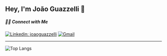 ## Hey, I'm João Guazzelli  👋
##### 🤝🏻 Connect with Me
[![Linkedin: joaoguazzelli](https://img.shields.io/badge/LinkedIn-0077B5?style=for-the-badge&logo=linkedin&logoColor=white)](https://www.linkedin.com/in/joaoguazzelli/)
[![Gmail](https://img.shields.io/badge/Gmail-D14836?style=for-the-badge&logo=gmail&logoColor=white)](mailto:joao.guazzelli@gmail.com)

---

![Top Langs](https://github-readme-stats.vercel.app/api/top-langs/?username=joaoguazzelli&layout=compact)